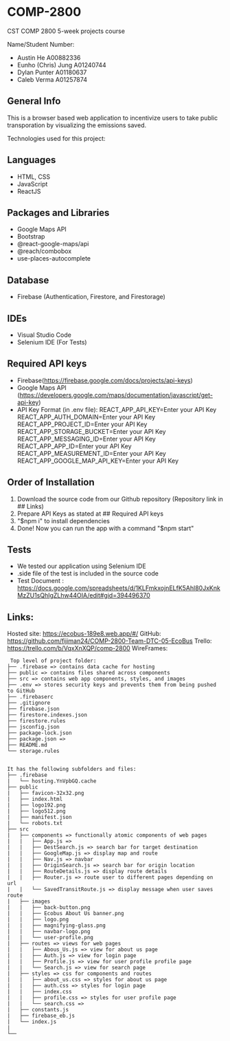 # COMP-2800
CST COMP 2800 5-week projects course

Name/Student Number:
* Austin He A00882336
* Eunho (Chris) Jung A01240744
* Dylan Punter A01180637
* Caleb Verma A01257874

## General Info
This is a browser based web application to incentivize users to take public transporation by visualizing the emissions saved.

Technologies used for this project:
## Languages
* HTML, CSS
* JavaScript
* ReactJS

## Packages and Libraries
* Google Maps API
* Bootstrap
* @react-google-maps/api
* @reach/combobox
* use-places-autocomplete

## Database
* Firebase (Authentication, Firestore, and Firestorage)

## IDEs
* Visual Studio Code
* Selenium IDE (For Tests)

## Required API keys 
* Firebase(https://firebase.google.com/docs/projects/api-keys)
* Google Maps API 
  (https://developers.google.com/maps/documentation/javascript/get-api-key)
* API Key Format (in .env file):
    REACT_APP_API_KEY=Enter your API Key
    REACT_APP_AUTH_DOMAIN=Enter your API Key
    REACT_APP_PROJECT_ID=Enter your API Key
    REACT_APP_STORAGE_BUCKET=Enter your API Key
    REACT_APP_MESSAGING_ID=Enter your API Key
    REACT_APP_APP_ID=Enter your API Key
    REACT_APP_MEASUREMENT_ID=Enter your API Key
    REACT_APP_GOOGLE_MAP_API_KEY=Enter your API Key

## Order of Installation
1. Download the source code from our Github repository (Repository link in ## Links)
2. Prepare API Keys as stated at ## Required API keys
3. "$npm i" to install dependencies
4. Done! Now you can run the app with a command "$npm start"


## Tests
* We tested our application using Selenium IDE
* .side file of the test is included in the source code
* Test Document : 
  https://docs.google.com/spreadsheets/d/1KLFmkxojnELfK5Ahl80JxKnkMzZU1sQhIgZLhw44OIA/edit#gid=394496370



## Links:
Hosted site: https://ecobus-189e8.web.app/#/
GitHub: https://github.com/fijiman24/COMP-2800-Team-DTC-05-EcoBus
Trello: https://trello.com/b/VqxXnXQP/comp-2800
WireFrames: 

```
 Top level of project folder: 
├── .firebase => contains data cache for hosting
├── public => contains files shared across components
├── src => contains web app components, styles, and images
├── .env => stores security keys and prevents them from being pushed to GitHub
├── .firebaserc
├── .gitignore
├── firebase.json
├── firestore.indexes.json
├── firestore.rules
├── jsconfig.json
├── package-lock.json
├── package.json => 
├── README.md
└── storage.rules


It has the following subfolders and files:
├── .firebase
|   └── hosting.YnVpbGQ.cache
├── public
|   ├── favicon-32x32.png
|   ├── index.html
|   ├── logo192.png
|   ├── logo512.png
|   ├── manifest.json
|   └── robots.txt
├── src
|   ├── components => functionally atomic components of web pages
|   |   ├── App.js =>
|   |   ├── DestSearch.js => search bar for target destination
|   |   ├── GoogleMap.js => display map and route
|   |   ├── Nav.js => navbar
|   |   ├── OriginSearch.js => search bar for origin location
|   |   ├── RouteDetails.js => display route details
|   |   ├── Router.js => route user to different pages depending on url
|   |   └── SavedTransitRoute.js => display message when user saves route
|   ├── images
|   |   ├── back-button.png
|   |   ├── Ecobus About Us banner.png
|   |   ├── logo.png
|   |   ├── magnifying-glass.png
|   |   ├── navbar-logo.png
|   |   └── user-profile.png
|   ├── routes => views for web pages
|   |   ├── Abous_Us.js => view for about us page
|   |   ├── Auth.js => view for login page 
|   |   ├── Profile.js => view for user profile profile page
|   |   └── Search.js => view for search page
|   ├── styles => css for components and routes
|   |   ├── about_us.css => styles for about us page
|   |   ├── auth.css => styles for login page
|   |   ├── index.css
|   |   ├── profile.css => styles for user profile page
|   |   └── search.css =>
|   ├── constants.js
|   ├── firebase_eb.js
|   └── index.js
|    
└── 
```